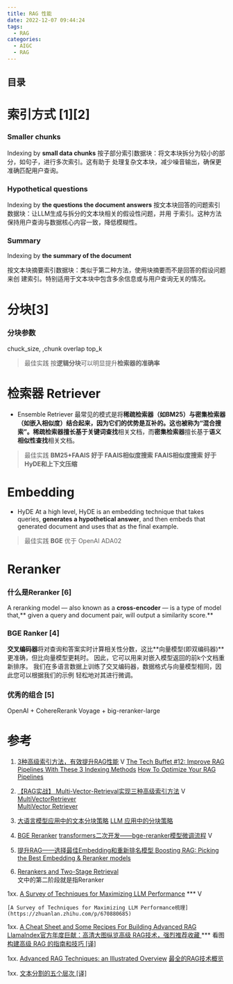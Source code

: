 ```yaml
---
title: RAG 性能
date: 2022-12-07 09:44:24
tags:
  - RAG
categories: 
  - AIGC
  - RAG  
---
```


<p></p>
<!-- more -->



## 目录
<!-- toc -->


#  索引方式  [1][2]
### Smaller chunks
Indexing by **small data chunks**
按子部分索引数据块：将文本块拆分为较小的部分，如句子，进行多次索引。这有助于
处理复杂文本块，减少噪音输出，确保更准确匹配用户查询。

### Hypothetical questions
Indexing by **the questions the document answers**
按文本块回答的问题索引数据块：让LLM生成与拆分的文本块相关的假设性问题，并用
于索引。这种方法保持用户查询与数据核心内容一致，降低模糊性。

### Summary
Indexing by **the summary of the document**

按文本块摘要索引数据块：类似于第二种方法，使用块摘要而不是回答的假设问题来创
建索引。特别适用于文本块中包含多余信息或与用户查询无关的情况。


# 分块[3]
### 分块参数
chuck_size, ,chunk overlap
top_k

> 最佳实践
  按**逻辑分块**可以明显提升**检索器的准确率**

# 检索器 Retriever
+ Ensemble Retriever
最常见的模式是将**稀疏检索器（如BM25）**与**密集检索器（如嵌入相似度）**结合起来，因为它们的优势是互补的。这也被称为“混合搜索”。**稀疏检索器**擅长基于**关键词查找**相关文档，而**密集检索器**擅长基于**语义相似性查找**相关文档。

> 最佳实践
**BM25+FAAIS   好于 FAAIS相似度搜索**
**FAAIS相似度搜索 好于 HyDE和上下文压缩**

# Embedding
+ HyDE
At a high level, HyDE is an embedding technique that takes queries, **generates a hypothetical answer**, and then embeds that generated document and uses that as the final example.

> 最佳实践
**BGE** 优于 OpenAI ADA02

# Reranker
### 什么是Reranker [6]
A reranking model — also known as a **cross-encoder** — is a type of model that,** given a query and document pair, will output a similarity score.** 

### BGE Ranker [4]
**交叉编码器**将对查询和答案实时计算相关性分数，这比**向量模型(即双编码器)**更准确，但比向量模型更耗时。 因此，它可以用来对嵌入模型返回的前k个文档重新排序。 我们在多语言数据上训练了交叉编码器，数据格式与向量模型相同，因此您可以根据我们的示例 轻松地对其进行微调。 

### 优秀的组合 [5]
OpenAI + CohereRerank
Voyage + big-reranker-large

# 参考
1. [3种高级索引方法，有效提升RAG性能](https://www.bilibili.com/video/BV1dH4y1C7Ck/) V
   [The Tech Buffet #12: Improve RAG Pipelines With These 3 Indexing Methods](https://thetechbuffet.substack.com/p/rag-indexing-methods)
   [How To Optimize Your RAG Pipelines](https://newsletter.theaiedge.io/p/how-to-optimize-your-rag-pipelines)

2.  [【RAG实战】 Multi-Vector-Retrieval实现三种高级索引方法](https://www.bilibili.com/video/BV1Vu4y1H72s/) V
    [MultiVectorRetriever](https://github.com/www6v/AIGC/blob/master/retriever%2Bindex/MultiVectorRetriever)   
   [MultiVector Retriever](https://python.langchain.com/docs/modules/data_connection/retrievers/multi_vector)


3. [大语言模型应用中的文本分块策略](https://hustai.gitee.io/zh/posts/rag/Chunking-Strategies.html)
   [LLM 应用中的分块策略 ](https://yangfei.me/tutorials/chunking-strategies)

4. [BGE Reranker](https://github.com/FlagOpen/FlagEmbedding/blob/master/README_zh.md)
   [transformers二次开发——bge-reranker模型微调流程](https://www.bilibili.com/video/BV1sQ4y137Ft/) V
   
5. [提升RAG——选择最佳Embedding和重新排名模型 ](https://luxiangdong.com/2023/11/06/rerank-ev/#) 
   [Boosting RAG: Picking the Best Embedding & Reranker models](https://blog.llamaindex.ai/boosting-rag-picking-the-best-embedding-reranker-models-42d079022e83)
   
6. [Rerankers and Two-Stage Retrieval](https://www.pinecone.io/learn/series/rag/rerankers/)   
   文中的第二阶段就是指Reranker

1xx. [A Survey of Techniques for Maximizing LLM Performance](https://www.youtube.com/watch?v=ahnGLM-RC1Y)  *** V

    [A Survey of Techniques for Maximizing LLM Performance梳理](https://zhuanlan.zhihu.com/p/670880685) 

1xx. [A Cheat Sheet and Some Recipes For Building Advanced RAG](https://blog.llamaindex.ai/a-cheat-sheet-and-some-recipes-for-building-advanced-rag-803a9d94c41b)
     [LlamaIndex官方年度巨献：高清大图纵览高级 RAG技术，强烈推荐收藏 ](https://mp.weixin.qq.com/s/KM8c3PUww1SOK1dbLjn1Tw) *** 看图
     [构建高级 RAG 的指南和技巧 [译]](https://baoyu.io/translations/rag/a-cheat-sheet-and-some-recipes-for-building-advanced-rag)

1xx. [Advanced RAG Techniques: an Illustrated Overview](https://pub.towardsai.net/advanced-rag-techniques-an-illustrated-overview-04d193d8fec6) 
     [最全的RAG技术概览 ](https://mp.weixin.qq.com/s/CO7hMv4RW7OE6zwUmVfp5A)
     
1xx. [文本分割的五个层次 [译]](https://baoyu.io/translations/rag/5-levels-of-text-splitting)